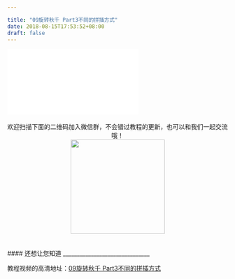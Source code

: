```yaml
---

title: "09旋转秋千 Part3不同的拼插方式"
date: 2018-08-15T17:53:52+08:00
draft: false
---
```



<div class="video">
<iframe src="//player.bilibili.com/player.html?aid=31018085&cid=54170403&page=1" scrolling="no" border="0" frameborder="no" framespacing="0" allowfullscreen="true"> </iframe>
</div>

<Br/>


<center>欢迎扫描下面的二维码加入微信群，不会错过教程的更新，也可以和我们一起交流哦！</center >

<center><img src="../../img/WechatIMG1189.jpeg" style="width: 215px; margin: unset;"/></center >
<Br/>
<Br/>
#### 还想让您知道
_______________________________

教程视频的高清地址：[09旋转秋千 Part3不同的拼插方式](https://www.bilibili.com/video/av31018085/)
